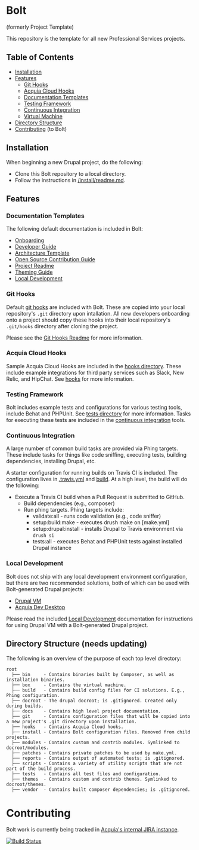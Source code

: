 # Bolt

(formerly Project Template)

This repository is the template for all new Professional Services projects.

## Table of Contents

* [Installation](#installation)
* [Features](#features)
  * [Git Hooks](#git-hooks)
  * [Acquia Cloud Hooks](#acquia-cloud-hooks)
  * [Documentation Templates](#documentation-templates)
  * [Testing Framework](#testing-framework)
  * [Continuous Integration](#continuous-integration)
  * [Virtual Machine](#virtual-machine)
* [Directory Structure](#directory-structure)
* [Contributing](#contributing) (to Bolt)

## Installation

When beginning a new Drupal project, do the following:

* Clone this Bolt repository to a local directory.
* Follow the instructions in [/install/readme.md](/install/readme.md).

## Features

### Documentation Templates

The following default documentation is included in Bolt:
* [Onboarding](/docs/onboarding.md)
* [Developer Guide](/docs/developer-guide.md)
* [Architecture Template](/docs/drupal-architecture-template.md)
* [Open Source Contribution Guide](/docs/os-contribution.md)
* [Project Readme](/docs/readme.md)
* [Theming Guide](/docs/theming.md)
* [Local Development](local-development.md)


### Git Hooks

Default [git hooks](https://git-scm.com/book/en/v2/Customizing-Git-Git-Hooks) are included with Bolt. These are copied into your local repository's `.git` directory upon intallation. All new developers onboarding onto a project should copy these hooks into their local repository's `.git/hooks` directory after cloning the project.

Please see the [Git Hooks Readme](/git/readme.md) for more information.

### Acquia Cloud Hooks

Sample Acquia Cloud Hooks are included in the [hooks directory](/hooks). These
include example integrations for third party services such as Slack, New Relic,
and HipChat. See [hooks](/hooks/readme.md) for more information.

### Testing Framework

Bolt includes example tests and configurations for various testing tools,
 include Behat and PHPUnit. See [tests directory](/tests) for more information.
Tasks for executing these tests are included in the [continuous integration](#continuous-integration)
tools.

### Continuous Integration

A large number of common build tasks are provided via Phing targets. These
include tasks for things like code sniffing, executing tests, building
dependencies, installing Drupal, etc.

A starter configuration for running builds on Travis CI is included. The
configuration lives in [.travis.yml](/.travis.yml) and [build](/build). At a high level, the build
will do the following:
* Execute a Travis CI build when a Pull Request is submitted to GitHub.
  * Build dependencies (e.g., composer)
  * Run phing targets. Phing targets include:
    * validate:all         - runs code validation (e.g., code sniffer)
    * setup:build:make     - executes drush make on [make.yml]
    * setup:drupal:install - installs Drupal to Travis environment via `drush si`
    * tests:all            - executes Behat and PHPUnit tests against installed Drupal instance

### Local Development

Bolt does not ship with any local development environment configuration, but there are two recommended solutions, both of which can be used with Bolt-generated Drupal projects:

  - [Drupal VM](http://www.drupalvm.com/)
  - [Acquia Dev Desktop](https://www.acquia.com/products-services/dev-desktop)

Please read the included [Local Development](/docs/local-development.md) documentation for instructions for using Drupal VM with a Bolt-generated Drupal project.

## Directory Structure (needs updating)

The following is an overview of the purpose of each top level directory:

    root
      ├── bin     - Contains binaries built by Composer, as well as installation binaries.
      ├── box     - Contains the virtual machine.
      ├── build   - Contains build config files for CI solutions. E.g., Phing configuration.
      ├── docroot - The drupal docroot; is .gitignored. Created only during builds.
      ├── docs    - Contains high level project documentation.
      ├── git     - Contains configuration files that will be copied into a new project's .git directory upon installation.
      ├── hooks   - Contains Acquia Cloud hooks.
      ├── install - Contains Bolt configuration files. Removed from child projects.
      ├── modules - Contains custom and contrib modules. Symlinked to docroot/modules.
      ├── patches - Contains private patches to be used by make.yml.
      ├── reports - Contains output of automated tests; is .gitignored.
      ├── scripts - Contains a variety of utility scripts that are not part of the build process.
      ├── tests   - Contains all test files and configuration.
      ├── themes  - Contains custom and contrib themes. Symlinked to docroot/themes.
      ├── vendor  - Contains built composer dependencies; is .gitignored.

# Contributing

Bolt work is currently being tracked in [Acquia's internal JIRA instance](https://backlog.acquia.com/browse/PPT).

[![Build Status](https://magnum.travis-ci.com/acquia/bolt.svg?token=eFBAT6vQ9cqDh1Sed5Mw&branch=8.x)](https://magnum.travis-ci.com/acquia/bolt)
